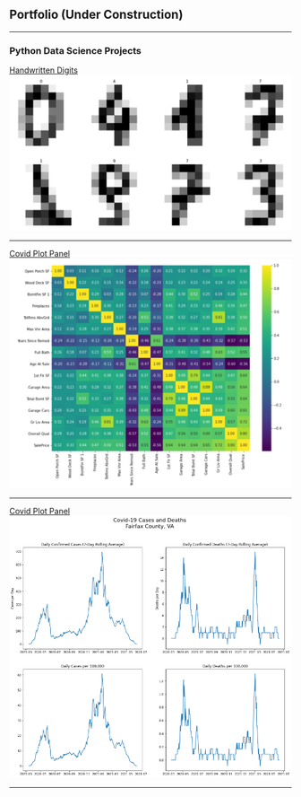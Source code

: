 ## Portfolio (Under Construction)

---

### Python Data Science Projects 

[Handwritten Digits](/projects/handwritten_digits_classifier)
<img src="images/handwritten_digits.png?raw=true"/>

---
[Covid Plot Panel](/projects/covid_counties_fairfax.html)
<img src="images/ames_house_pricing.png?raw=true"/>

---
[Covid Plot Panel](/projects/covid_counties_fairfax.html)
<img src="images/output_8_0.png?raw=true"/>

---
